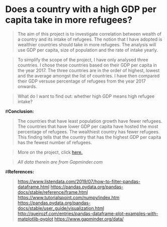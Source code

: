 # Does a country with a high GDP per capita take in more refugees?


> The aim of this project is to investigate correlation between wealth of a country and its intake of refugees. The notion that I have adopted is wealthier countries should take in more refugees. The analysis will use GDP per capita, size of population and the rate of intake yearly.  

> To simplify the scope of the project, I have only analysed three countries. I chose these countries based on their GDP per capita in the year 2017. The three countries are in the order of highest, lowest and the average amongst the list of countries. I have then compared their GDP versuse percentage of refugees from the year 2017 onwards. 

> What do I want to find out: whether high GDP means high refugee intake?  

#__Conclusion:__ 
> The countries that have least population growth have fewer refugees. The countries that have lower GDP per capita have hosted the most percentage of refugees. The wealthiest country has fewer refugees. This finding tells that the country that has the highest GDP per capita has the fewest number of refugees.

> More on the project, click [here.](https://ajeethaa.github.io/GDP%20vs%20Refugee%20Intake%20-%20Investigate%20a%20Dataset.html)

>_All data therein are from Gapminder.com_

#__References:__

>https://www.listendata.com/2019/07/how-to-filter-pandas-dataframe.html
>https://pandas.pydata.org/pandas-docs/stable/reference/frame.html
>https://www.tutorialspoint.com/numpy/index.htm
>https://pandas.pydata.org/pandas-docs/stable/user_guide/visualization.html
>http://queirozf.com/entries/pandas-dataframe-plot-examples-with-matplotlib-pyplot
>https://www.gapminder.org/data/
